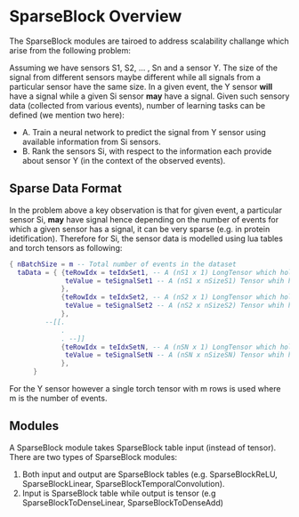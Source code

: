 # SparseBlock Overview #
The SparseBlock modules are tairoed to address scalability challange which arise from the following problem:

Assuming we have sensors S1, S2, ... , Sn and a sensor Y. The size of the signal from different sensors maybe different while all signals from a particular sensor  have the same size. In a given event, the Y sensor **will** have a signal while a given Si sensor **may** have a signal. Given such sensory data (collected from various events), number of learning tasks can be defined (we mention two here):
* A. Train a neural network to predict the signal from Y sensor using available information from Si sensors.
* B. Rank the sensors Si, with respect to the information each provide about sensor Y (in the context of the observed events).

## Sparse Data Format
In the problem above a key observation is that for given event, a particular sensor Si, **may** have signal hence depending on the number of events for which a given sensor has a signal, it can be very sparse (e.g. in protein idetification). Therefore for Si, the sensor data is modelled using lua tables and torch tensors as following:

```lua
{ nBatchSize = m -- Total number of events in the dataset
  taData = { {teRowIdx = teIdxSet1, -- A (nS1 x 1) LongTensor which holds the event ids for which S1 has signal 
              teValue = teSignalSet1 -- A (nS1 x nSizeS1) Tensor whih holds the corresponding signal values in teIdxSet1
             },
             {teRowIdx = teIdxSet2, -- A (nS2 x 1) LongTensor which holds the event ids for which S2 has signal 
              teValue = teSignalSet2 -- A (nS2 x nSizeS2) Tensor whih holds the corresponding signal values in teIdxSet2
             },
         --[[.
             .
             . --]]
             {teRowIdx = teIdxSetN, -- A (nSN x 1) LongTensor which holds the event ids for which Sn has signal 
              teValue = teSignalSetN -- A (nSN x nSizeSN) Tensor whih holds the corresponding signal values in teIdxSetN
             },
      }
```
For the Y sensor however a single torch tensor with m rows is used where m is the number of events.

## Modules ##
A SparseBlock module takes SparseBlock table input (instead of tensor).
There are two types of SparseBlock modules:
1. Both input and output are SparseBlock tables (e.g. SparseBlockReLU, SparseBlockLinear, SparseBlockTemporalConvolution).
2. Input is SparseBlock table while output is tensor (e.g SparseBlockToDenseLinear, SparseBlockToDenseAdd)
